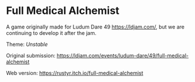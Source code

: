 # Full Medical Alchemist

A game originally made for Ludum Dare 49 https://ldjam.com/, but we are continuing to develop it after the jam.

Theme: *Unstable*

Original submission:
https://ldjam.com/events/ludum-dare/49/full-medical-alchemist

Web version:
https://rustyr.itch.io/full-medical-alchemist
